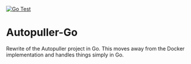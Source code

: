 [![Go Test](https://github.com/amunchet/autopuller-go/actions/workflows/go-tests.yml/badge.svg)](https://github.com/amunchet/autopuller-go/actions/workflows/go-tests.yml)
# Autopuller-Go
Rewrite of the Autopuller project in Go.  This moves away from the Docker implementation and handles things simply in Go.

